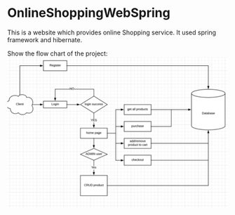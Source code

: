 # OnlineShoppingWebSpring
This is a website which provides online Shopping service. It used spring framework and hibernate.   

Show the flow chart of the project:
![avatar](processgraph.png)